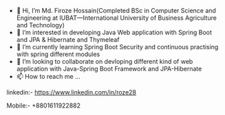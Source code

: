 - 👋 Hi, I’m Md. Firoze Hossain(Completed BSc in Computer Science and Engineering at IUBAT—International University of Business Agriculture and Technology)
- 👀 I’m interested in developing Java Web application with Spring Boot and JPA & Hibernate and Thymeleaf
- 🌱 I’m currently learning Spring Boot Security and continuous practising with spring different modules
- 💞️ I’m looking to collaborate on devloping different kind of web application with Java-Spring Boot Framework and JPA-Hibernate
- 📫 How to reach me ...

linkedin:-
https://www.linkedin.com/in/roze28

Mobile:-
+8801611922882


<!---
roze28/roze28 is a ✨ special ✨ repository because its `README.md` (this file) appears on your GitHub profile.
You can click the Preview link to take a look at your changes.
--->
